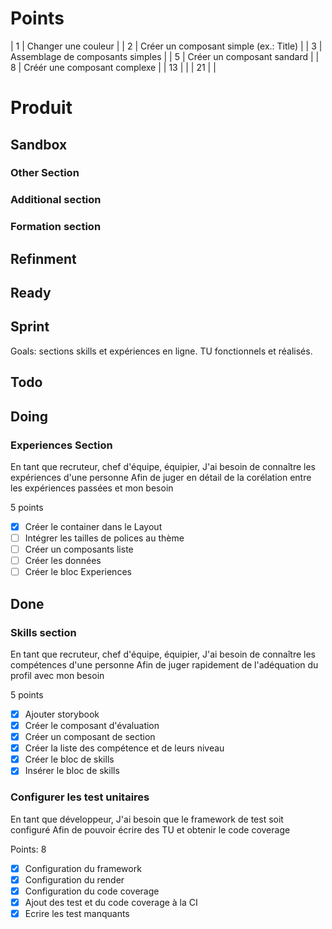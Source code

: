 # Points

| 1 | Changer une couleur |
| 2 | Créer un composant simple (ex.: Title) |
| 3 | Assemblage de composants simples |
| 5 | Créer un composant sandard |
| 8 | Créér une composant complexe |
| 13 | |
| 21 | |

# Produit

## Sandbox

### Other Section

### Additional section

### Formation section

## Refinment

## Ready

## Sprint

Goals: sections skills et expériences en ligne. TU fonctionnels et réalisés.

## Todo

## Doing

### Experiences Section

En tant que recruteur, chef d'équipe, équipier,
J'ai besoin de connaître les expériences d'une personne
Afin de juger en détail de la corélation entre les expériences passées et mon besoin

5 points

- [x] Créer le container dans le Layout
- [ ] Intégrer les tailles de polices au thème
- [ ] Créer un composants liste
- [ ] Créer les données
- [ ] Créer le bloc Experiences

## Done

### Skills section

En tant que recruteur, chef d'équipe, équipier,
J'ai besoin de connaître les compétences d'une personne
Afin de juger rapidement de l'adéquation du profil avec mon besoin

5 points

- [x] Ajouter storybook
- [x] Créer le composant d'évaluation
- [x] Créer un composant de section
- [x] Créer la liste des compétence et de leurs niveau
- [x] Créer le bloc de skills
- [x] Insérer le bloc de skills

### Configurer les test unitaires

En tant que développeur,
J'ai besoin que le framework de test soit configuré
Afin de pouvoir écrire des TU et obtenir le code coverage

Points: 8

- [x] Configuration du framework
- [x] Configuration du render
- [x] Configuration du code coverage
- [x] Ajout des test et du code coverage à la CI
- [x] Ecrire les test manquants
